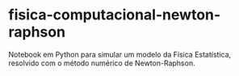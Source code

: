 # fisica-computacional-newton-raphson
Notebook em Python para simular um modelo da Física Estatística, resolvido com o método numérico de Newton-Raphson.
